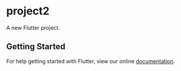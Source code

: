 # project2

A new Flutter project.

## Getting Started

For help getting started with Flutter, view our online
[documentation](https://flutter.io/).
